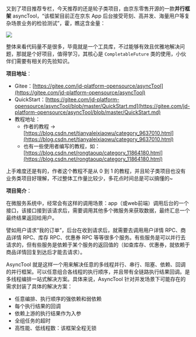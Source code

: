 又到了项目推荐专栏，今天推荐的还是轮子类项目，由京东零售开源的一款**并行框架** asyncTool，“该框架目前正在京东 App 后台接受苛刻、高并发、海量用户等复杂场景业务的检验测试”，霍，瞧这含金量：

![](https://cs-wiki.oss-cn-shanghai.aliyuncs.com/image-20230413145250928.png)

整体来看代码量不是很多，毕竟就是一个工具库，不过能够有效且优雅地解决问题，那就是个好项目，值得学习，其核心是 `CompletableFuture` 类的使用，小伙伴们需要有相关的先验知识。

**项目地址**：

- Gitee：[https://gitee.com/jd-platform-opensource/asyncTool](https://gitee.com/jd-platform-opensource/asyncTool)
- QuickStart：[https://gitee.com/jd-platform-opensource/asyncTool/blob/master/QuickStart.md](https://gitee.com/jd-platform-opensource/asyncTool/blob/master/QuickStart.md)
- 教程地址：
  - 作者的教程 -> [https://blog.csdn.net/tianyaleixiaowu/category_9637010.html](https://blog.csdn.net/tianyaleixiaowu/category_9637010.html)
  - 也有一些使用者编写的教程，如：[https://blog.csdn.net/rongtaoup/category_11864180.html](https://blog.csdn.net/rongtaoup/category_11864180.html)


上手难度还是有的，作者这个教程不是从 0 到 1 的教程，并且轮子类项目也没有业务类项目好理解，不过整体工作量比较少，多花点时间总是可以搞懂的~

**项目简介**：

在微服务系统中，经常会有这样的调用场景：app（或web前端）调用后台的一个接口，该接口接到该请求后，需要调用其他多个微服务来获取数据，最终汇总一个最终结果返回给用户。

譬如用户请求“我的订单”，后台在收到请求后，就需要去调用用户详情 RPC、商品详情 RPC、库存 RPC、优惠券 RPC 等等很多个服务。有些服务是可以并行去请求的，但有些服务是依赖于某个服务的返回值的（如查库存、优惠券，就依赖于商品详情回复到达后才能去请求）。

AsyncTool 就是这样一个用来解决任意的多线程并行、串行、阻塞、依赖、回调的并行框架。可以任意组合各线程的执行顺序，并且带有全链路执行结果回调。是多线程编排一站式解决方案。具体来说，AsyncTool 针对并发场景下可能存在的需求封装了具体的解决方案：

- 任意编排、执行顺序的强依赖和弱依赖
- 每个执行结果的回调
- 依赖上游的执行结果作为入参
- 全组任务的超时
- 高性能、低线程数：该框架全程无锁

